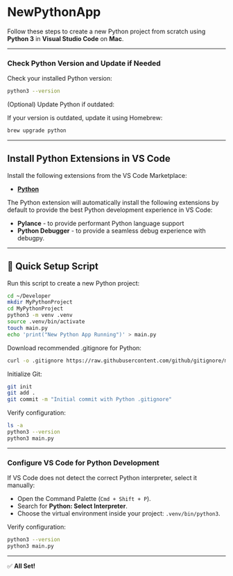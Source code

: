 # NewPythonApp

Follow these steps to create a new Python project from scratch using **Python 3** in **Visual Studio Code** on **Mac**.

---

### Check Python Version and Update if Needed

Check your installed Python version:
```bash
python3 --version
```
(Optional) Update Python if outdated:

If your version is outdated, update it using Homebrew:
```bash
brew upgrade python
```

---

## Install Python Extensions in VS Code

Install the following extensions from the VS Code Marketplace:

- **[Python](https://marketplace.visualstudio.com/items?itemName=ms-python.python)**

The Python extension will automatically install the following extensions by default to provide the best Python development experience in VS Code:

- **Pylance** - to provide performant Python language support
- **Python Debugger** - to provide a seamless debug experience with debugpy.

---

## 🚀 Quick Setup Script
Run this script to create a new Python project:
```bash
cd ~/Developer              
mkdir MyPythonProject       
cd MyPythonProject          
python3 -m venv .venv       
source .venv/bin/activate   
touch main.py               
echo 'print("New Python App Running")' > main.py  
```
Download recommended .gitignore for Python:
```bash
curl -o .gitignore https://raw.githubusercontent.com/github/gitignore/main/Python.gitignore 
``` 

Initialize Git:
```bash
git init
git add .
git commit -m "Initial commit with Python .gitignore"
```

Verify configuration:
```bash
ls -a
python3 --version
python3 main.py
```

---

### Configure VS Code for Python Development
If VS Code does not detect the correct Python interpreter, select it manually:
- Open the Command Palette (`Cmd + Shift + P`).
- Search for **Python: Select Interpreter**.
- Choose the virtual environment inside your project: `.venv/bin/python3`.

Verify configuration:
```bash
python3 --version
python3 main.py
```

---


✅ **All Set!**
